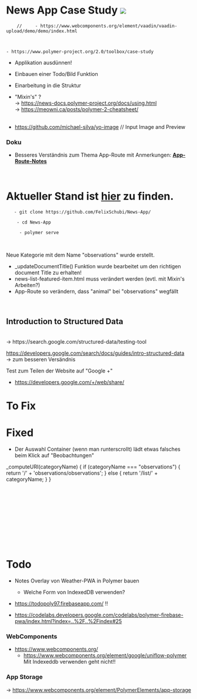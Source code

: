 # News App Case Study    <img src="https://travis-ci.org/FelixSchubi/News-App.svg?branch=master" >

        //     - https://www.webcomponents.org/element/vaadin/vaadin-upload/demo/demo/index.html



    - https://www.polymer-project.org/2.0/toolbox/case-study
- Applikation ausdünnen!
- Einbauen einer Todo/Bild Funktion
- Einarbeitung in die Struktur
- "Mixin's" ? <br/>
    -> https://news-docs.polymer-project.org/docs/using.html    <br/>
    -> https://meowni.ca/posts/polymer-2-cheatsheet/    <br/><br/>
    
- https://github.com/michael-silva/yo-image // Input Image and Preview
    
### Doku

- Besseres Verständnis zum Thema App-Route mit Anmerkungen: <b><a href="https://github.com/FelixSchubi/News-App/blob/master/Doku/App-Route-Notes">App-Route-Notes</a></b>
 
 
    
 <br/>
    
<h1> Aktueller Stand ist <b><a href="https://github.com/FelixSchubi/News-App">hier</a></b> zu finden. </h1> 
       
       - git clone https://github.com/FelixSchubi/News-App/

        - cd News-App

         - polymer serve
<br/>

 Neue Kategorie mit dem Name "observations" wurde erstellt.
 - _updateDocumentTitle() Funktion wurde bearbeitet um den richtigen document Title zu erhalten!<br/>
 - news-list-featured-item.html muss verändert werden (evtl. mit Mixin's Arbeiten?)<br/>
 - App-Route so verändern, dass "animal" bei "observations" wegfällt<br/>
<br/>


## Introduction to Structured Data
<br/>
-> https://search.google.com/structured-data/testing-tool

https://developers.google.com/search/docs/guides/intro-structured-data<br/>
 -> zum besseren Versändnis

Test zum Teilen der Website auf "Google +"
 - https://developers.google.com/+/web/share/
 
 
 # To Fix
 
 
 # Fixed
 - Der Auswahl Container (wenn man runterscrollt) lädt etwas falsches beim Klick auf "Beobachtungen"
 
 _computeURI(categoryName) {
        if (categoryName === "observations") {
          return '/' + 'observations/observations';
        }
        else {
          return '/list/' + categoryName;
        }
      }
 
 
 
 
 
 
 
 
 

<br/><br/><br/><br/><br/><br/><br/><br/><br/>
# Todo

- Notes Overlay von Weather-PWA in Polymer bauen
  - Welche Form von IndexedDB verwenden?
 
 - https://todopoly97.firebaseapp.com/  !!
 - https://codelabs.developers.google.com/codelabs/polymer-firebase-pwa/index.html?index=..%2F..%2Findex#25
  
  
 ### WebComponents
 - https://www.webcomponents.org/
    - https://www.webcomponents.org/element/google/uniflow-polymer Mit Indexeddb verwenden geht nicht!!
  
### App Storage
  -> https://www.webcomponents.org/element/PolymerElements/app-storage

